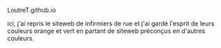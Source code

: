 LoutreT.github.io


ici, j'ai repris le siteweb de infirmiers de rue et j'ai gardé l'esprit de leurs couleurs orange et vert en partant de siteweb préconçus en d'autres couleurs.
